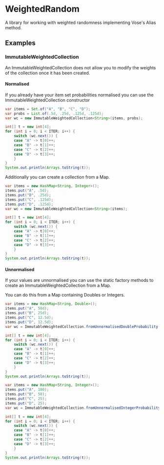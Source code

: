 # WeightedRandom

A library for working with weighted randomness implementing Vose's Alias method.

## Examples

### ImmutableWeightedCollection

An ImmutableWeightedCollection does not allow you to modify the weights of the collection once it has been created.

#### Normalised

If you already have your item set probabilities normalised you can use the ImmutableWeightedCollection constructor

```java
var items = Set.of("A", "B", "C", "D");
var probs = List.of(.5d, .25d, .125d, .125d);
var wc = new ImmutableWeightedCollection<String>(items, probs);

int[] t = new int[4];
for (int i = 0; i < ITER; i++) {
    switch (wc.next()) {
    case "A" -> t[0]++;
    case "B" -> t[1]++;
    case "C" -> t[2]++;
    case "D" -> t[3]++;
    }
}
System.out.println(Arrays.toString(t));
```

Additionally you can create a collection from a Map.

```java
var items = new HashMap<String, Integer>();
items.put("A", .5d);
items.put("B", .25d);
items.put("C", .125d);
items.put("D", .125d);
var wc = new ImmutableWeightedCollection<String>(items);

int[] t = new int[4];
for (int i = 0; i < ITER; i++) {
    switch (wc.next()) {
    case "A" -> t[0]++;
    case "B" -> t[1]++;
    case "C" -> t[2]++;
    case "D" -> t[3]++;
    }
}
System.out.println(Arrays.toString(t));
```

#### Unnormalised
If your values are unnormalised you can use the static factory methods to create an ImmutableWeightedCollection from a Map.

You can do this from a Map containing Doubles or Integers.

```java
var items = new HashMap<String, Double>();
items.put("A", 50d);
items.put("B", 25d);
items.put("C", 12.5d);
items.put("D", 12.5d);
var wc = ImmutableWeightedCollection.fromUnnormalisedDoubleProbability(items);

int[] t = new int[4];
for (int i = 0; i < ITER; i++) {
    switch (wc.next()) {
    case "A" -> t[0]++;
    case "B" -> t[1]++;
    case "C" -> t[2]++;
    case "D" -> t[3]++;
    }
}
System.out.println(Arrays.toString(t));
```

```java
var items = new HashMap<String, Integer>();
items.put("A", 100);
items.put("B", 50);
items.put("C", 25);
items.put("D", 25);
var wc = ImmutableWeightedCollection.fromUnnormalisedIntegerProbability(items);

int[] t = new int[4];
for (int i = 0; i < ITER; i++) {
    switch (wc.next()) {
    case "A" -> t[0]++;
    case "B" -> t[1]++;
    case "C" -> t[2]++;
    case "D" -> t[3]++;
    }
}
System.out.println(Arrays.toString(t));
```

